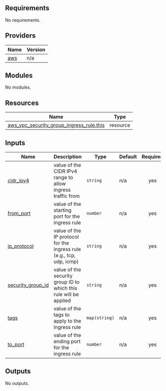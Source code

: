## Requirements

No requirements.

## Providers

| Name | Version |
|------|---------|
| <a name="provider_aws"></a> [aws](#provider\_aws) | n/a |

## Modules

No modules.

## Resources

| Name | Type |
|------|------|
| [aws_vpc_security_group_ingress_rule.this](https://registry.terraform.io/providers/hashicorp/aws/latest/docs/resources/vpc_security_group_ingress_rule) | resource |

## Inputs

| Name | Description | Type | Default | Required |
|------|-------------|------|---------|:--------:|
| <a name="input_cidr_ipv4"></a> [cidr\_ipv4](#input\_cidr\_ipv4) | value of the CIDR IPv4 range to allow ingress traffic from | `string` | n/a | yes |
| <a name="input_from_port"></a> [from\_port](#input\_from\_port) | value of the starting port for the ingress rule | `number` | n/a | yes |
| <a name="input_ip_protocol"></a> [ip\_protocol](#input\_ip\_protocol) | value of the IP protocol for the ingress rule (e.g., tcp, udp, icmp) | `string` | n/a | yes |
| <a name="input_security_group_id"></a> [security\_group\_id](#input\_security\_group\_id) | value of the security group ID to which this rule will be applied | `string` | n/a | yes |
| <a name="input_tags"></a> [tags](#input\_tags) | value of the tags to apply to the ingress rule | `map(string)` | n/a | yes |
| <a name="input_to_port"></a> [to\_port](#input\_to\_port) | value of the ending port for the ingress rule | `number` | n/a | yes |

## Outputs

No outputs.
